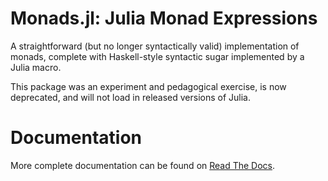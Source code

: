 Monads.jl: Julia Monad Expressions
==================================

A straightforward (but no longer syntactically valid) implementation of monads, complete with Haskell-style syntactic sugar implemented by a Julia macro.

This package was an experiment and pedagogical exercise, is now deprecated, and will not load in released versions of Julia.

Documentation
=============

More complete documentation can be found on [Read The Docs](https://monadsjl.readthedocs.org/en/latest/).
